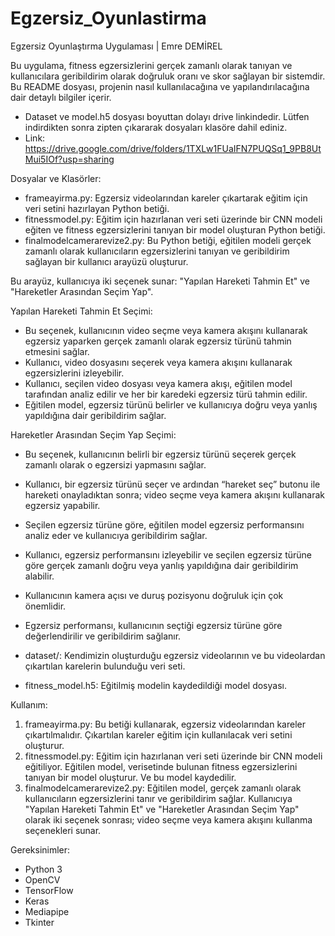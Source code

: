 # Egzersiz_Oyunlastirma
Egzersiz Oyunlaştırma Uygulaması | Emre DEMİREL

Bu uygulama, fitness egzersizlerini gerçek zamanlı olarak tanıyan ve kullanıcılara geribildirim olarak doğruluk oranı ve skor sağlayan bir sistemdir.
Bu README dosyası, projenin nasıl kullanılacağına ve yapılandırılacağına dair detaylı bilgiler içerir.

- Dataset ve model.h5 dosyası boyuttan dolayı drive linkindedir. Lütfen indirdikten sonra zipten çıkararak dosyaları klasöre dahil ediniz.
- Link: https://drive.google.com/drive/folders/1TXLw1FUaIFN7PUQSq1_9PB8UtMui5IOf?usp=sharing


Dosyalar ve Klasörler:
- frameayirma.py: Egzersiz videolarından kareler çıkartarak eğitim için veri setini hazırlayan Python betiği.
- fitnessmodel.py: Eğitim için hazırlanan veri seti üzerinde bir CNN modeli eğiten ve fitness egzersizlerini tanıyan bir model oluşturan Python betiği.
- finalmodelcamerarevize2.py: Bu Python betiği, eğitilen modeli gerçek zamanlı olarak kullanıcıların egzersizlerini tanıyan ve geribildirim sağlayan bir kullanıcı arayüzü oluşturur.

Bu arayüz, kullanıcıya iki seçenek sunar: "Yapılan Hareketi Tahmin Et" ve "Hareketler Arasından Seçim Yap".

Yapılan Hareketi Tahmin Et Seçimi:
- Bu seçenek, kullanıcının video seçme veya kamera akışını kullanarak egzersiz yaparken gerçek zamanlı olarak egzersiz türünü tahmin etmesini sağlar.
- Kullanıcı, video dosyasını seçerek veya kamera akışını kullanarak egzersizlerini izleyebilir.
- Kullanıcı, seçilen video dosyası veya kamera akışı, eğitilen model tarafından analiz edilir ve her bir karedeki egzersiz türü tahmin edilir.
- Eğitilen model, egzersiz türünü belirler ve kullanıcıya doğru veya yanlış yapıldığına dair geribildirim sağlar.

Hareketler Arasından Seçim Yap Seçimi:
- Bu seçenek, kullanıcının belirli bir egzersiz türünü seçerek gerçek zamanlı olarak o egzersizi yapmasını sağlar.
- Kullanıcı, bir egzersiz türünü seçer ve ardından “hareket seç” butonu ile hareketi onayladıktan sonra; video seçme veya kamera akışını kullanarak egzersiz yapabilir.
- Seçilen egzersiz türüne göre, eğitilen model egzersiz performansını analiz eder ve kullanıcıya geribildirim sağlar.
- Kullanıcı, egzersiz performansını izleyebilir ve seçilen egzersiz türüne göre gerçek zamanlı doğru veya yanlış yapıldığına dair geribildirim alabilir.
- Kullanıcının kamera açısı ve duruş pozisyonu doğruluk için çok önemlidir.
- Egzersiz performansı, kullanıcının seçtiği egzersiz türüne göre değerlendirilir ve geribildirim sağlanır.

- dataset/: Kendimizin oluşturduğu egzersiz videolarının ve bu videolardan çıkartılan karelerin bulunduğu veri seti.
- fitness_model.h5: Eğitilmiş modelin kaydedildiği model dosyası.

Kullanım:
1. frameayirma.py: Bu betiği kullanarak, egzersiz videolarından kareler çıkartılmalıdır. Çıkartılan kareler eğitim için kullanılacak veri setini oluşturur.
2. fitnessmodel.py: Eğitim için hazırlanan veri seti üzerinde bir CNN modeli eğitiliyor. Eğitilen model, verisetinde bulunan fitness egzersizlerini tanıyan bir model oluşturur. Ve bu model kaydedilir.
3. finalmodelcamerarevize2.py: Eğitilen model, gerçek zamanlı olarak kullanıcıların egzersizlerini tanır ve geribildirim sağlar.
Kullanıcıya "Yapılan Hareketi Tahmin Et" ve "Hareketler Arasından Seçim Yap" olarak iki seçenek sonrası; video seçme veya kamera akışını kullanma seçenekleri sunar.

Gereksinimler:
- Python 3
- OpenCV
- TensorFlow
- Keras
- Mediapipe
- Tkinter
